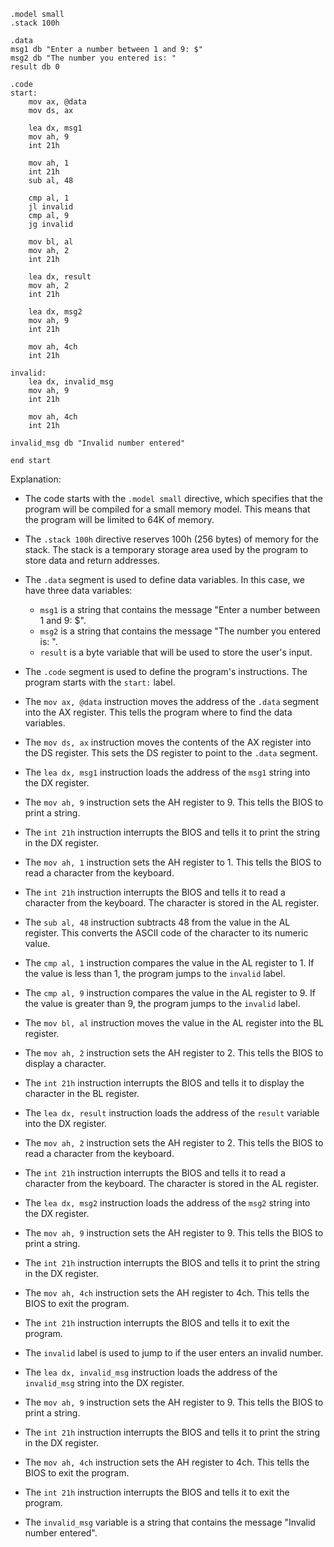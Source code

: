 ```
.model small
.stack 100h

.data
msg1 db "Enter a number between 1 and 9: $"
msg2 db "The number you entered is: "
result db 0

.code
start:
    mov ax, @data
    mov ds, ax

    lea dx, msg1
    mov ah, 9
    int 21h

    mov ah, 1
    int 21h
    sub al, 48

    cmp al, 1
    jl invalid
    cmp al, 9
    jg invalid

    mov bl, al
    mov ah, 2
    int 21h

    lea dx, result
    mov ah, 2
    int 21h

    lea dx, msg2
    mov ah, 9
    int 21h

    mov ah, 4ch
    int 21h

invalid:
    lea dx, invalid_msg
    mov ah, 9
    int 21h

    mov ah, 4ch
    int 21h

invalid_msg db "Invalid number entered"

end start
```

Explanation:

- The code starts with the `.model small` directive, which specifies that the program will be compiled for a small memory model. This means that the program will be limited to 64K of memory.

- The `.stack 100h` directive reserves 100h (256 bytes) of memory for the stack. The stack is a temporary storage area used by the program to store data and return addresses.

- The `.data` segment is used to define data variables. In this case, we have three data variables:

    - `msg1` is a string that contains the message "Enter a number between 1 and 9: $".
    - `msg2` is a string that contains the message "The number you entered is: ".
    - `result` is a byte variable that will be used to store the user's input.

- The `.code` segment is used to define the program's instructions. The program starts with the `start:` label.

- The `mov ax, @data` instruction moves the address of the `.data` segment into the AX register. This tells the program where to find the data variables.

- The `mov ds, ax` instruction moves the contents of the AX register into the DS register. This sets the DS register to point to the `.data` segment.

- The `lea dx, msg1` instruction loads the address of the `msg1` string into the DX register.

- The `mov ah, 9` instruction sets the AH register to 9. This tells the BIOS to print a string.

- The `int 21h` instruction interrupts the BIOS and tells it to print the string in the DX register.

- The `mov ah, 1` instruction sets the AH register to 1. This tells the BIOS to read a character from the keyboard.

- The `int 21h` instruction interrupts the BIOS and tells it to read a character from the keyboard. The character is stored in the AL register.

- The `sub al, 48` instruction subtracts 48 from the value in the AL register. This converts the ASCII code of the character to its numeric value.

- The `cmp al, 1` instruction compares the value in the AL register to 1. If the value is less than 1, the program jumps to the `invalid` label.

- The `cmp al, 9` instruction compares the value in the AL register to 9. If the value is greater than 9, the program jumps to the `invalid` label.

- The `mov bl, al` instruction moves the value in the AL register into the BL register.

- The `mov ah, 2` instruction sets the AH register to 2. This tells the BIOS to display a character.

- The `int 21h` instruction interrupts the BIOS and tells it to display the character in the BL register.

- The `lea dx, result` instruction loads the address of the `result` variable into the DX register.

- The `mov ah, 2` instruction sets the AH register to 2. This tells the BIOS to read a character from the keyboard.

- The `int 21h` instruction interrupts the BIOS and tells it to read a character from the keyboard. The character is stored in the AL register.

- The `lea dx, msg2` instruction loads the address of the `msg2` string into the DX register.

- The `mov ah, 9` instruction sets the AH register to 9. This tells the BIOS to print a string.

- The `int 21h` instruction interrupts the BIOS and tells it to print the string in the DX register.

- The `mov ah, 4ch` instruction sets the AH register to 4ch. This tells the BIOS to exit the program.

- The `int 21h` instruction interrupts the BIOS and tells it to exit the program.

- The `invalid` label is used to jump to if the user enters an invalid number.

- The `lea dx, invalid_msg` instruction loads the address of the `invalid_msg` string into the DX register.

- The `mov ah, 9` instruction sets the AH register to 9. This tells the BIOS to print a string.

- The `int 21h` instruction interrupts the BIOS and tells it to print the string in the DX register.

- The `mov ah, 4ch` instruction sets the AH register to 4ch. This tells the BIOS to exit the program.

- The `int 21h` instruction interrupts the BIOS and tells it to exit the program.

- The `invalid_msg` variable is a string that contains the message "Invalid number entered".